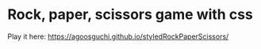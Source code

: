 # Rock, paper, scissors game with css
Play it here: https://agoosguchi.github.io/styledRockPaperScissors/
